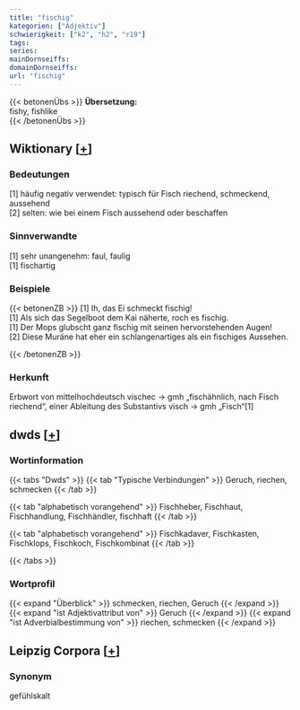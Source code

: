 ```yaml
---
title: "fischig"
kategorien: ["Adjektiv"]
schwierigkeit: ["k2", "h2", "r19"]
tags:
series:
mainDornseiffs:
domainDornseiffs:
url: "fischig"
---
```


{{< betonenÜbs >}}
**Übersetzung:**  
fishy, fishlike  
{{< /betonenÜbs >}}

## Wiktionary [[+](https://de.wiktionary.org/wiki/fischig)]

### Bedeutungen
[1] häufig negativ verwendet: typisch für Fisch riechend, schmeckend, aussehend  
[2] selten: wie bei einem Fisch aussehend oder beschaffen  

### Sinnverwandte
[1] sehr unangenehm: faul, faulig  
[1] fischartig  

### Beispiele
{{< betonenZB >}}
[1] Ih, das Ei schmeckt fischig!  
[1] Als sich das Segelboot dem Kai näherte, roch es fischig.  
[1] Der Mops glubscht ganz fischig mit seinen hervorstehenden Augen!  
[2] Diese Muräne hat eher ein schlangenartiges als ein fischiges Aussehen.  

{{< /betonenZB >}}
### Herkunft
Erbwort von mittelhochdeutsch vischec → gmh „fischähnlich, nach Fisch riechend“, einer Ableitung des Substantivs visch → gmh „Fisch“[1]  



## dwds [[+](https://www.dwds.de/wb/fischig)]

### Wortinformation
{{< tabs "Dwds" >}}
{{< tab "Typische Verbindungen" >}}
Geruch, riechen, schmecken
{{< /tab >}}

{{< tab "alphabetisch vorangehend" >}}
Fischheber, Fischhaut, Fischhandlung, Fischhändler, fischhaft
{{< /tab >}}

{{< tab "alphabetisch vorangehend" >}}
Fischkadaver, Fischkasten, Fischklops, Fischkoch, Fischkombinat
{{< /tab >}}

{{< /tabs >}}

### Wortprofil
{{< expand "Überblick" >}} schmecken, riechen, Geruch {{< /expand >}}
{{< expand "ist Adjektivattribut von" >}} Geruch {{< /expand >}}
{{< expand "ist Adverbialbestimmung von" >}} riechen, schmecken {{< /expand >}}

## Leipzig Corpora [[+](https://corpora.uni-leipzig.de/en/res?word=fischig&corpusId=deu_newscrawl-public_2018)]


### Synonym
gefühlskalt

